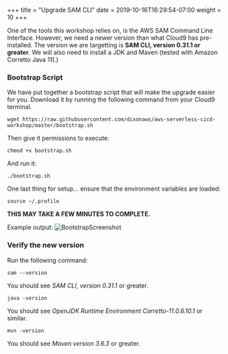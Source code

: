 +++
title = "Upgrade SAM CLI"
date = 2019-10-16T16:29:54-07:00
weight = 10
+++

One of the tools this workshop relies on, is the AWS SAM Command Line Interface. However, we need a newer version 
than what Cloud9 has pre-installed. The version we are targetting is **SAM CLI, version 0.31.1 or greater**. We will also need
to install a JDK and Maven (tested with Amazon Corretto Java 11(.)

### Bootstrap Script

We have put together a bootstrap script that will make the upgrade easier for you. Download it by running the 
following command from your Cloud9 terminal. 

```
wget https://raw.githubusercontent.com/dixonaws/aws-serverless-cicd-workshop/master/bootstrap.sh
```

Then give it permissions to execute: 

```
chmod +x bootstrap.sh
```

And run it: 

```
./bootstrap.sh
```

One last thing for setup... ensure that the environment variables are loaded:

```
source ~/.profile
```

**THIS MAY TAKE A FEW MINUTES TO COMPLETE.**

Example output: 
![BootstrapScreenshot](/images/screenshot-bootstrap.png)

### Verify the new version

Run the following command: 

```
sam --version
```

You should see *SAM CLI, version 0.31.1* or greater.

```
java -version
```

You should see *OpenJDK Runtime Environment Corretto-11.0.6.10.1* or similar.

```
mvn -version
```

You should see *Maven version 3.6.3* or greater. 
